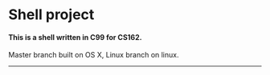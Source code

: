 # Shell project

#### This is a shell written in C99 for CS162.

Master branch built on OS X, Linux branch on linux.

---
